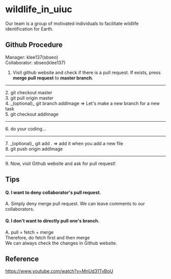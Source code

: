 # wildlife_in_uiuc
Our team is a group of motivated individuals to facilitate wildlife identification for Earth. <br />

## Github Procedure
Manager: klee137(sbseo) <br />
Collaborator: sbseo(klee137) <br />
1. Visit github website and check if there is a pull request. If exists, press __merge pull request__ to __master branch__.
<hr />
2. git checkout master<br />
3. git pull origin master <br />
4. _(optional)_ git branch addImage => Let's make a new branch for a new task <br /> 
5. git checkout addImage
<hr />
6. do your coding... 
<hr />
7. _(optional)_ git add .  => add it when you add a new file<br /> 
8. git push origin addImage
<hr />
9. Now, visit Github website and ask for pull request!
  
## Tips
#### Q. I want to deny collaborator's pull request.
A. Simply deny merge pull request. We can leave comments to our collaborators.

#### Q. I don't want to directly pull one's branch. 
A. pull = fetch + merge <br />
Therefore, do fetch first and then merge <br />
We can always check the changes in Github website. 

## Reference
https://www.youtube.com/watch?v=MnUd31TvBoU
